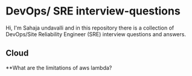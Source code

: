 # DevOps/ SRE interview-questions
Hi, I'm Sahaja undavalli and in this repository there is a collection of DevOps/Site Reliability Engineer (SRE) interview questions and answers.

## Cloud
**What are the limitations of aws lambda?


